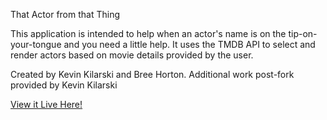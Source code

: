 That Actor from that Thing

This application is intended to help when an actor's name is on the tip-on-your-tongue and you need a little help. It uses the TMDB API to select and render actors based on movie details provided by the user.

Created by Kevin Kilarski and Bree Horton.  Additional work post-fork provided by Kevin Kilarski

[View it Live Here!](https://that-actor-from-that-thing.netlify.app/)
